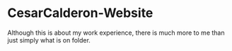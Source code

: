 # CesarCalderon-Website
Although this is about my work experience, there is much more to me than just simply what is on folder.
